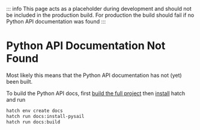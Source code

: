 ::: info
This page acts as a placeholder during development and should not be included in the
production build. For production the build should fail if no Python API documentation
was found
:::

# Python API Documentation Not Found

Most likely this means that the Python API documentation has not (yet) been built.

To build the Python API docs, first [build the full project](../../development/build/)
then [install](https://hatch.pypa.io/latest/install) hatch and run

```bash
hatch env create docs
hatch run docs:install-pysail
hatch run docs:build
```
